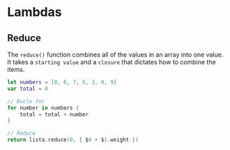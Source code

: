 # Lambdas

## Reduce

The `reduce()` function combines all of the values in an array into one value. It takes a `starting value` and a `closure` that dictates how to combine the items.

```Swift
let numbers = [8, 6, 7, 5, 3, 0, 9]
var total = 0

// Bucle for
for number in numbers {
    total = total + number
}

// Reduce
return lista.reduce(0, { $0 + $1.weight })
```